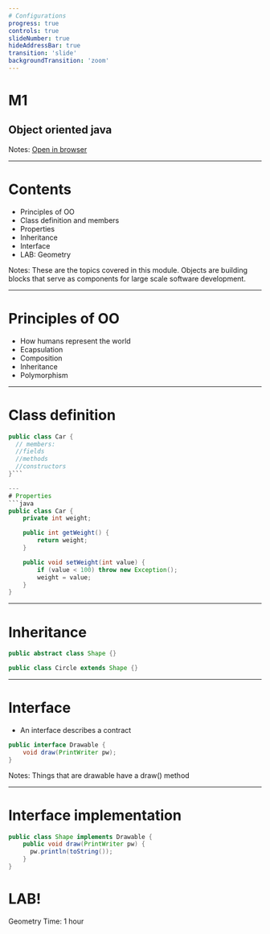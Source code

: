 ```yaml
---
# Configurations
progress: true
controls: true
slideNumber: true
hideAddressBar: true
transition: 'slide' 
backgroundTransition: 'zoom'
---
```


# M1
## Object oriented java

Notes:
[Open in browser](https://mark.show/?source=https://github.com/rofr/java-training/raw/master/docs/M1_Objectoriented_Java/slides.md)

---

# Contents
- Principles of OO
- Class definition and members
- Properties
- Inheritance
- Interface
- LAB: Geometry

Notes: These are the topics covered in this module. Objects are building blocks that serve as components for large scale software development.

---

# Principles of OO
 - How humans represent the world
 - Ecapsulation
 - Composition
 - Inheritance
 - Polymorphism

---

# Class definition
```java
public class Car { 
  // members:
  //fields
  //methods
  //constructors
}```

---
# Properties
```java
public class Car {
    private int weight;

    public int getWeight() {
        return weight;
    }

    public void setWeight(int value) {
        if (value < 100) throw new Exception();
        weight = value;
    }
}
```
---
# Inheritance
```java
public abstract class Shape {}

public class Circle extends Shape {}
```
---
# Interface
- An interface describes a contract
```java
public interface Drawable {
    void draw(PrintWriter pw);
}
```
Notes: Things that are drawable have a draw() method
___

# Interface implementation
```java
public class Shape implements Drawable {
    public void draw(PrintWriter pw) {
      pw.println(toString());
    }
}
```
# LAB!
Geometry
Time: 1 hour
